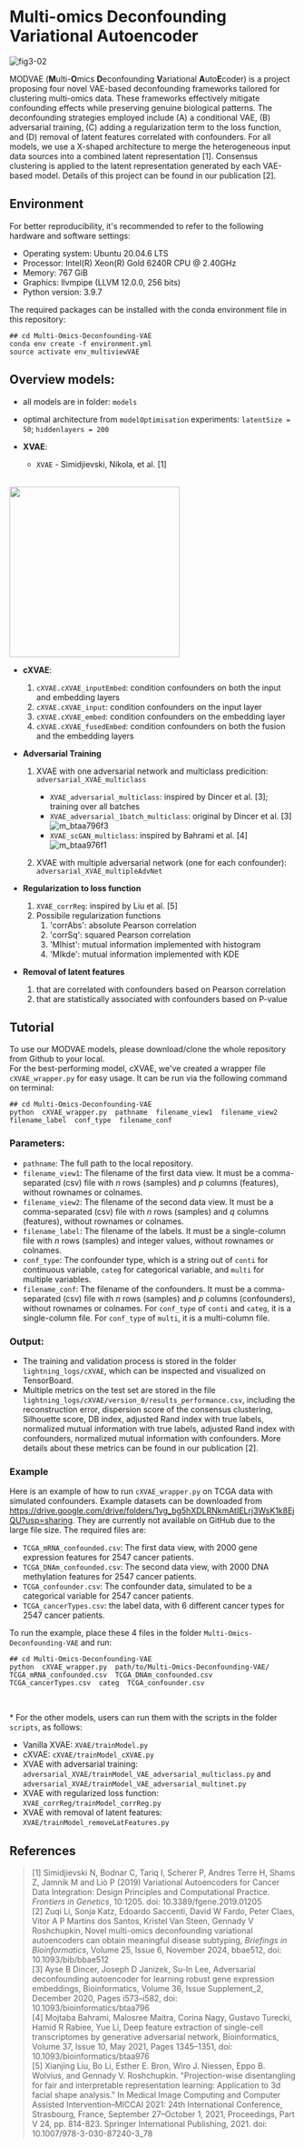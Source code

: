# Multi-omics Deconfounding Variational Autoencoder

![fig3-02](https://github.com/user-attachments/assets/9eba9db0-bd98-4fca-8889-ca44b93121e5)

MODVAE (**M**ulti-**O**mics **D**econfounding **V**ariational **A**uto**E**coder) is a project proposing four novel VAE-based deconfounding frameworks tailored for clustering multi-omics data. These frameworks effectively mitigate confounding effects while preserving genuine biological patterns. The deconfounding strategies employed include (A) a conditional VAE, (B) adversarial training, (C) adding a regularization term to the loss function, and (D) removal of latent features correlated with confounders. For all models, we use a X-shaped architecture to merge the heterogeneous input data sources into a combined latent representation [1]. Consensus clustering is applied to the latent representation generated by each VAE-based model.
Details of this project can be found in our publication [2].

## Environment
For better reproducibility, it's recommended to refer to the following hardware and software settings:
- Operating system: Ubuntu 20.04.6 LTS
- Processor: Intel(R) Xeon(R) Gold 6240R CPU @ 2.40GHz
- Memory: 767 GiB
- Graphics: llvmpipe (LLVM 12.0.0, 256 bits)
- Python version: 3.9.7

The required packages can be installed with the conda environment file in this repository:
```
## cd Multi-Omics-Deconfounding-VAE
conda env create -f environment.yml
source activate env_multiviewVAE
```

## Overview models:

- all models are in folder: `models`
- optimal architecture from `modelOptimisation` experiments: `latentSize = 50`; `hiddenlayers = 200`

- **XVAE**: 
    - `XVAE` - Simidjievski, Nikola, et al. [1]

<br/><img src="https://user-images.githubusercontent.com/7692477/233080494-22abb000-8def-4ddb-b9a2-fa2a582392d2.png" width="300">

- **cXVAE**:
    1. `cXVAE.cXVAE_inputEmbed`: condition confounders on both the input and embedding layers
    2. `cXVAE.cXVAE_input`: condition confounders on the input layer
    3. `cXVAE.cXVAE_embed`: condition confounders on the embedding layer
    4. `cXVAE.cXVAE_fusedEmbed`: condition confounders on both the fusion and the embedding layers

- **Adversarial Training**
    1. XVAE with one adversarial network and multiclass predicition: `adversarial_XVAE_multiclass`
        - `XVAE_adversarial_multiclass`: inspired by Dincer et al. [3]; training over all batches
        - `XVAE_adversarial_1batch_multiclass`: original by Dincer et al. [3] \
![m_btaa796f3](https://github.com/user-attachments/assets/a287b681-757b-4289-bc11-cbe6ce79522c)
        - `XVAE_scGAN_multiclass`: inspired by Bahrami et al. [4] \
![m_btaa976f1](https://github.com/user-attachments/assets/be639762-6dcf-41be-8767-0bc217735527)

    2. XVAE with multiple adversarial network (one for each confounder): `adversarial_XVAE_multipleAdvNet`
 
- **Regularization to loss function**
    1. `XVAE_corrReg`: inspired by Liu et al. [5]
    2. Possibile regularization functions
       1. 'corrAbs': absolute Pearson correlation
       2. 'corrSq': squared Pearson correlation
       3. 'MIhist': mutual information implemented with histogram
       4. 'MIkde': mutual information implemented with KDE
 
- **Removal of latent features**
    1. that are correlated with confounders based on Pearson correlation
    2. that are statistically associated with confounders based on P-value

## Tutorial
To use our MODVAE models, please download/clone the whole repository from Github to your local. \
For the best-performing model, cXVAE, we've created a wrapper file `cXVAE_wrapper.py` for easy usage. It can be run via the following command on terminal:
```
## cd Multi-Omics-Deconfounding-VAE
python  cXVAE_wrapper.py  pathname  filename_view1  filename_view2  filename_label  conf_type  filename_conf
```
### Parameters:
- `pathname`: The full path to the local repository.
- `filename_view1`: The filename of the first data view. It must be a comma-separated (csv) file with $n$ rows (samples) and $p$ columns (features), without rownames or colnames.
- `filename_view2`: The filename of the second data view. It must be a comma-separated (csv) file with $n$ rows (samples) and $q$ columns (features), without rownames or colnames.
- `filename_label`: The filename of the labels. It must be a single-column file with $n$ rows (samples) and integer values, without rownames or colnames.
- `conf_type`: The confounder type, which is a string out of `conti` for continuous variable, `categ` for categorical variable, and `multi` for multiple variables.
- `filename_conf`: The filename of the confounders. It must be a comma-separated (csv) file with $n$ rows (samples) and $p$ columns (confounders), without rownames or colnames. For `conf_type` of `conti` and `categ`, it is a single-column file. For `conf_type` of `multi`, it is a multi-column file.
### Output:
- The training and validation process is stored in the folder `lightning_logs/cXVAE`, which can be inspected and visualized on TensorBoard.
- Multiple metrics on the test set are stored in the file `lightning_logs/cXVAE/version_0/results_performance.csv`, including the reconstruction error, dispersion score of the consensus clustering, Silhouette score, DB index, adjusted Rand index with true labels, normalized mutual information with true labels, adjusted Rand index with confounders, normalized mutual information with confounders. More details about these metrics can be found in our publication [2].
### Example
Here is an example of how to run `cXVAE_wrapper.py` on TCGA data with simulated confounders. Example datasets can be downloaded from https://drive.google.com/drive/folders/1vg_bg5hXDLRNkmAtIELrj3WsK1k8EjQU?usp=sharing. They are currently not available on GitHub due to the large file size. The required files are:

- `TCGA_mRNA_confounded.csv`: The first data view, with 2000 gene expression features for 2547 cancer patients.
- `TCGA_DNAm_confounded.csv`: The second data view, with 2000 DNA methylation features for 2547 cancer patients.
- `TCGA_confounder.csv`: The confounder data, simulated to be a categorical variable for 2547 cancer patients.
- `TCGA_cancerTypes.csv`: the label data, with 6 different cancer types for 2547 cancer patients.

To run the example, place these 4 files in the folder `Multi-Omics-Deconfounding-VAE` and run:
```
## cd Multi-Omics-Deconfounding-VAE
python  cXVAE_wrapper.py  path/to/Multi-Omics-Deconfounding-VAE/  TCGA_mRNA_confounded.csv  TCGA_DNAm_confounded.csv  TCGA_cancerTypes.csv  categ  TCGA_confounder.csv
```

&nbsp;

\* For the other models, users can run them with the scripts in the folder `scripts`, as follows:

- Vanilla XVAE: `XVAE/trainModel.py`
- cXVAE: `cXVAE/trainModel_cXVAE.py`
- XVAE with adversarial training: `adversarial_XVAE/trainModel_VAE_adversarial_multiclass.py` and `adversarial_XVAE/trainModel_VAE_adversarial_multinet.py`
- XVAE with regularized loss function: `XVAE_corrReg/trainModel_corrReg.py`
- XVAE with removal of latent features: `XVAE/trainModel_removeLatFeatures.py`


## References
> [1] Simidjievski N, Bodnar C, Tariq I, Scherer P, Andres Terre H, Shams Z, Jamnik M and Liò P (2019) Variational Autoencoders for Cancer Data Integration: Design Principles and Computational Practice. *Frontiers in Genetics*, 10:1205. doi: 10.3389/fgene.2019.01205 \
> [2] Zuqi Li, Sonja Katz, Edoardo Saccenti, David W Fardo, Peter Claes, Vitor A P Martins dos Santos, Kristel Van Steen, Gennady V Roshchupkin, Novel multi-omics deconfounding variational autoencoders can obtain meaningful disease subtyping, *Briefings in Bioinformatics*, Volume 25, Issue 6, November 2024, bbae512, doi: 10.1093/bib/bbae512 \
> [3] Ayse B Dincer, Joseph D Janizek, Su-In Lee, Adversarial deconfounding autoencoder for learning robust gene expression embeddings, Bioinformatics, Volume 36, Issue Supplement_2, December 2020, Pages i573–i582, doi: 10.1093/bioinformatics/btaa796 \
> [4] Mojtaba Bahrami, Malosree Maitra, Corina Nagy, Gustavo Turecki, Hamid R Rabiee, Yue Li, Deep feature extraction of single-cell transcriptomes by generative adversarial network, Bioinformatics, Volume 37, Issue 10, May 2021, Pages 1345–1351, doi: 10.1093/bioinformatics/btaa976 \
> [5] Xianjing Liu, Bo Li, Esther E. Bron, Wiro J. Niessen, Eppo B. Wolvius, and Gennady V. Roshchupkin. "Projection-wise disentangling for fair and interpretable representation learning: Application to 3d facial shape analysis." In Medical Image Computing and Computer Assisted Intervention–MICCAI 2021: 24th International Conference, Strasbourg, France, September 27–October 1, 2021, Proceedings, Part V 24, pp. 814-823. Springer International Publishing, 2021. doi: 10.1007/978-3-030-87240-3_78

 
